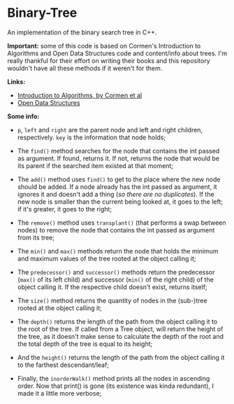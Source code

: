 # Binary-Tree
An implementation of the binary search tree in C++.

**Important:** some of this code is based on Cormen's Introduction to Algorithms and Open Data Structures code and content/info about trees. I'm really thankful for their effort on writing their books and this repository wouldn't have all these methods if it weren't for them.

**Links:**

* [Introduction to Algorithms, by Cormen et al](http://www.mitpress.mit.edu/books/introduction-algorithms)
* [Open Data Structures](http://www.opendatastructures.org)

**Some info:**

* `p`, `left` and `right` are the parent node and left and right children, respectively. `key` is the information that node holds;

* The `find()` method searches for the node that contains the int passed as argument. If found, returns it. If not, returns the node that would be its parent if the searched item existed at that moment;

* The `add()` method uses `find()` to get to the place where the new node should be added. If a node already has the int passed as argument, it ignores it and doesn't add a thing (*so there are no duplicates*). If the new node is smaller than the current being looked at, it goes to the left; if it's greater, it goes to the right;

* The `remove()` method uses `transplant()` (that performs a swap between nodes) to remove the node that contains the int passed as argument from its tree;

* The `min()` and `max()` methods return the node that holds the minimum and maximum values of the tree rooted at the object calling it;

* The `predecessor()` and `successor()` methods return the predecessor (`max()` of its left child) and successor (`min()` of the right child) of the object calling it. If the respective child doesn't exist, returns itself;

* The `size()` method returns the quantity of nodes in the (sub-)tree rooted at the object calling it;

* The `depth()` returns the length of the path from the object calling it to the root of the tree. If called from a Tree object, will return the height of the tree, as it doesn't make sense to calculate the depth of the root and the total depth of the tree is equal to its height;

* And the `height()` returns the length of the path from the object calling it to the farthest descendant/leaf;

* Finally, the `inorderWalk()` method prints all the nodes in ascending order. Now that print() is gone (its existence was kinda redundant), I made it a little more verbose;
